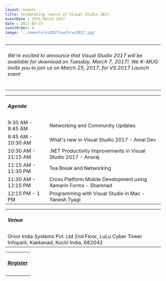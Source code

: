 ```yaml
---
layout: events
title: Celebrating launch of Visual Studio 2017
eventDate : 25th March 2017
date : 2017-03-25
eventOrder: 4
image: '../events/vs2017lauch/vs2017.jpg'
---
```

<div class="col-lg-10 col-lg-offset-1 text-center">
    <table class="table">
        <tr><td colspan="2"><h6>We’re excited to announce that Visual Studio 2017 will be available for download on Tuesday, March 7, 2017!. We K-MUG invite you to join us on March 25, 2017, for VS 2017 Launch event</h6></td></tr>
    </table>
    <table class="table">
        <tr><td colspan="2"><h5>Agenda</h5></td></tr>
        <tr><td class="col-md-6">9:30 AM - 9:45 AM</td><td class="col-md-6">Networking and Community Updates</td></tr>
        <tr><td class="col-md-6">9:45 AM - 10:30 AM</td><td class="col-md-6">What's new in Visual Studio 2017 - Amal Dev</td></tr>
        <tr><td class="col-md-6">10:30 AM - 11:15 AM</td><td class="col-md-6">.NET Productivity Improvements in Visual Studio 2017 - Anuraj</td></tr>
        <tr><td class="col-md-6">11:15 AM - 11:30 PM</td><td class="col-md-6">Tea Break and Networking</td></tr>
        <tr><td class="col-md-6">11:30 AM - 12:15 PM</td><td class="col-md-6">Cross Platform Mobile Development using Xamarin Forms - Shamnad</td></tr>
        <tr><td class="col-md-6">12:15 PM - 1 PM</td><td class="col-md-6">Programming with Visual Studio in Mac - Yanesh Tyagi</td></tr>
    </table>
    <table class="table">
        <tr><td colspan="2"><h5>Venue</h5></td></tr>
        <tr><td colspan="2">
        Orion India Systems Pvt. Ltd
        2nd Floor, LuLu Cyber Tower
        Infopark, Kakkanad, Kochi
        India, 682042
        </td></tr>
    </table>
    <table class="table">
        <tr><td colspan="2"><h5><a href="https://kmugvs2017launch.eventbrite.com">Register</a></h5></td></tr>
    </table>
</div>
